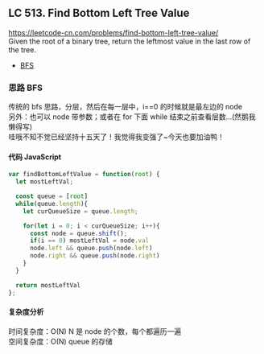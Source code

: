 ## LC 513. Find Bottom Left Tree Value

https://leetcode-cn.com/problems/find-bottom-left-tree-value/  
Given the root of a binary tree, return the leftmost value in the last row of the tree.

- [BFS](#思路-BFS)

### 思路 BFS

传统的 bfs 思路，分层，然后在每一层中，i==0 的时候就是最左边的 node  
另外：也可以 node 带参数；或者在 for 下面 while 结束之前查看层数...(然鹅我懒得写)  
哇哦不知不觉已经坚持十五天了！我觉得我变强了~今天也要加油鸭！

#### 代码 JavaScript

```JavaScript
var findBottomLeftValue = function(root) {
  let mostLeftVal;

  const queue = [root]
  while(queue.length){
    let curQueueSize = queue.length;

    for(let i = 0; i < curQueueSize; i++){
      const node = queue.shift();
      if(i == 0) mostLeftVal = node.val
      node.left && queue.push(node.left)
      node.right && queue.push(node.right)
    }
  }

  return mostLeftVal
};

```

#### 复杂度分析

时间复杂度：O(N) N 是 node 的个数，每个都遍历一遍 </br>
空间复杂度：O(N) queue 的存储
